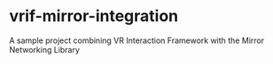 # vrif-mirror-integration
A sample project combining VR Interaction Framework with the Mirror Networking Library

